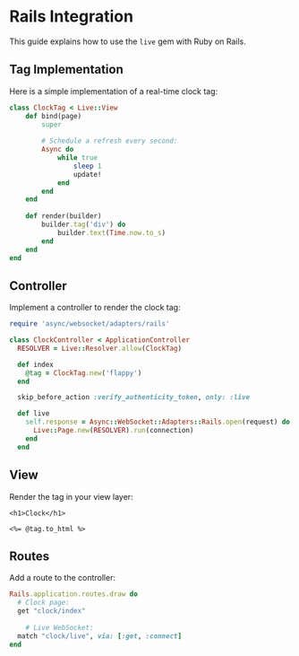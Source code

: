 # Rails Integration

This guide explains how to use the `live` gem with Ruby on Rails.

## Tag Implementation

Here is a simple implementation of a real-time clock tag:

```ruby
class ClockTag < Live::View
	def bind(page)
		super
		
		# Schedule a refresh every second:
		Async do
			while true
				sleep 1
				update!
			end
		end
	end
	
	def render(builder)
		builder.tag('div') do
			builder.text(Time.now.to_s)
		end
	end
end
```

## Controller

Implement a controller to render the clock tag:

```ruby
require 'async/websocket/adapters/rails'

class ClockController < ApplicationController
  RESOLVER = Live::Resolver.allow(ClockTag)

  def index
    @tag = ClockTag.new('flappy')
  end

  skip_before_action :verify_authenticity_token, only: :live

  def live
    self.response = Async::WebSocket::Adapters::Rails.open(request) do |connection|
      Live::Page.new(RESOLVER).run(connection)
    end
  end
```

## View

Render the tag in your view layer:

```erb
<h1>Clock</h1>

<%= @tag.to_html %>
```

## Routes

Add a route to the controller:

```ruby
Rails.application.routes.draw do
  # Clock page:
  get "clock/index"
	
	# Live WebSocket:
  match "clock/live", via: [:get, :connect]
end
```
